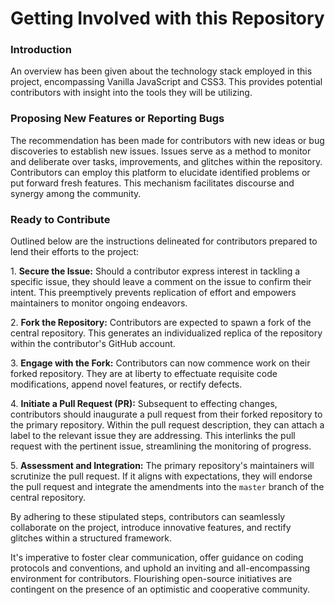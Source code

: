 # Getting Involved with this Repository

### Introduction

An overview has been given about the technology stack employed in this project, encompassing Vanilla JavaScript and CSS3. This provides potential contributors with insight into the tools they will be utilizing.

### Proposing New Features or Reporting Bugs

The recommendation has been made for contributors with new ideas or bug discoveries to establish new issues. Issues serve as a method to monitor and deliberate over tasks, improvements, and glitches within the repository. Contributors can employ this platform to elucidate identified problems or put forward fresh features. This mechanism facilitates discourse and synergy among the community.

### Ready to Contribute

Outlined below are the instructions delineated for contributors prepared to lend their efforts to the project:

1\. **Secure the Issue:** Should a contributor express interest in tackling a specific issue, they should leave a comment on the issue to confirm their intent. This preemptively prevents replication of effort and empowers maintainers to monitor ongoing endeavors.

2\. **Fork the Repository:** Contributors are expected to spawn a fork of the central repository. This generates an individualized replica of the repository within the contributor's GitHub account.

3\. **Engage with the Fork:** Contributors can now commence work on their forked repository. They are at liberty to effectuate requisite code modifications, append novel features, or rectify defects.

4\. **Initiate a Pull Request (PR):** Subsequent to effecting changes, contributors should inaugurate a pull request from their forked repository to the primary repository. Within the pull request description, they can attach a label to the relevant issue they are addressing. This interlinks the pull request with the pertinent issue, streamlining the monitoring of progress.

5\. **Assessment and Integration:** The primary repository's maintainers will scrutinize the pull request. If it aligns with expectations, they will endorse the pull request and integrate the amendments into the `master` branch of the central repository.

By adhering to these stipulated steps, contributors can seamlessly collaborate on the project, introduce innovative features, and rectify glitches within a structured framework.

It's imperative to foster clear communication, offer guidance on coding protocols and conventions, and uphold an inviting and all-encompassing environment for contributors. Flourishing open-source initiatives are contingent on the presence of an optimistic and cooperative community.
